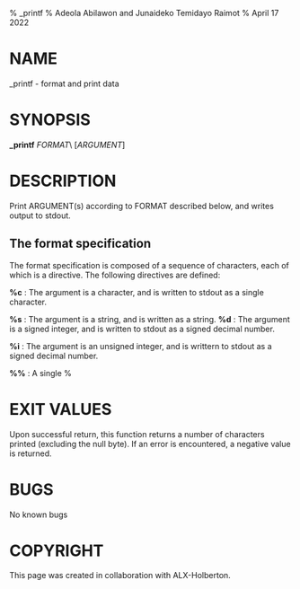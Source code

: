 % _printf
% Adeola Abilawon and Junaideko Temidayo Raimot
% April 17 2022

# NAME
_printf - format and print data

# SYNOPSIS
**_printf** *FORMAT*\ [*ARGUMENT*]

# DESCRIPTION
Print ARGUMENT(s) according to FORMAT described below,
and writes output to stdout.

## The format specification
The format specification is composed of a sequence of characters, each of which is a directive.
The following directives are defined:

**%c**
: The argument is a character, and is written to stdout as a single character.

**%s**
: The argument is a string, and is written as a string.
**%d**
: The argument is a signed integer, and is written to stdout as a signed decimal number.

**%i**
: The argument is an unsigned integer, and is writtern to stdout as a signed decimal number.

**%%**
: A single %

# EXIT VALUES
Upon successful return, this function returns a number of characters printed (excluding the null byte).
If an error is encountered, a negative value is returned.

# BUGS
No known bugs

# COPYRIGHT
This page was created in collaboration with ALX-Holberton.

